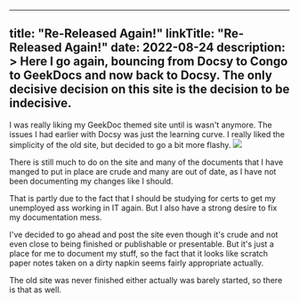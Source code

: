 
---
title: "Re-Released Again!"
linkTitle: "Re-Released Again!"
date: 2022-08-24
description: >
  Here I go again, bouncing from Docsy to Congo to GeekDocs and now back to Docsy.  The only decisive decision on this site is the decision to be indecisive. 
---
I was really liking my GeekDoc themed site until is wasn't anymore.  The issues I had earlier with Docsy was just the learning curve. 
I really liked the simplicity of the old site, but decided to go a bit more flashy. 
![](/images/rkeytechgeekdoc.png)

There is still much to do on the site and many of the documents that I have manged to put in place are crude and many are out of date, as I have not been documenting my changes like I should. 

That is partly due to the fact that I should be studying for certs to get my unemployed ass working in IT again. But I also have a strong desire to fix my documentation mess. 

I've decided to go ahead and post the site even though it's crude and not even close to being finished or publishable or presentable.  But it's just a place for me to document my stuff, so the fact that it looks like scratch paper notes taken on a dirty napkin seems fairly appropriate actually. 

The old site was never finished either actually was barely started, so there is that as well. 